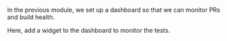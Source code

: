 In the previous module, we set up a dashboard so that we can monitor PRs and build health.

Here, add a widget to the dashboard to monitor the tests.